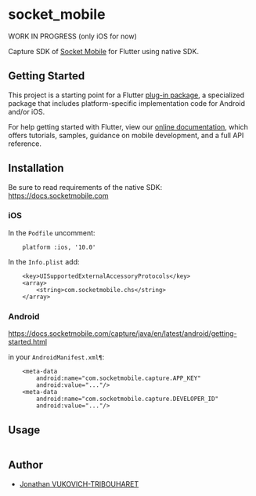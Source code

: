 # socket_mobile

WORK IN PROGRESS (only iOS for now)

Capture SDK of [Socket Mobile](https://www.socketmobile.com) for Flutter using native SDK.

## Getting Started

This project is a starting point for a Flutter
[plug-in package](https://flutter.dev/developing-packages/),
a specialized package that includes platform-specific implementation code for
Android and/or iOS.

For help getting started with Flutter, view our
[online documentation](https://flutter.dev/docs), which offers tutorials,
samples, guidance on mobile development, and a full API reference.

## Installation

Be sure to read requirements of the native SDK:
https://docs.socketmobile.com

### iOS

In the `Podfile` uncomment:

```
    platform :ios, '10.0'
```

In the `Info.plist` add:

```
	<key>UISupportedExternalAccessoryProtocols</key>
	<array>
		<string>com.socketmobile.chs</string>
	</array>
```

### Android

https://docs.socketmobile.com/capture/java/en/latest/android/getting-started.html

in your `AndroidManifest.xml¶`:

```
    <meta-data
        android:name="com.socketmobile.capture.APP_KEY"
        android:value="..."/>
    <meta-data
        android:name="com.socketmobile.capture.DEVELOPER_ID"
        android:value="..."/>
```


## Usage

```
```

## Author

- [Jonathan VUKOVICH-TRIBOUHARET](https://github.com/jonathantribouharet)
